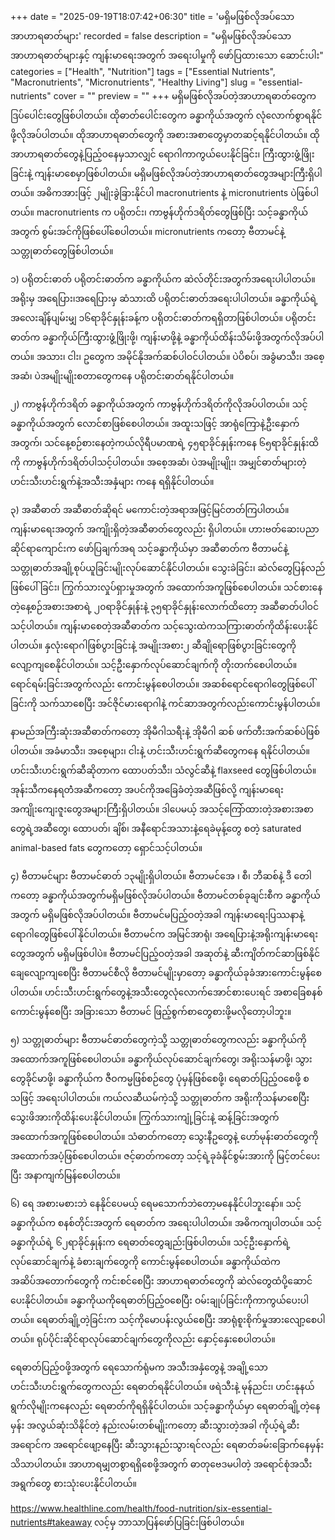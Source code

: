 +++
date = "2025-09-19T18:07:42+06:30"
title = 'မရှိမဖြစ်လိုအပ်သော အာဟာရဓာတ်များ'
recorded = false
description = "မရှိမဖြစ်လိုအပ်သော အာဟာရဓာတ်များနှင့် ကျန်းမာရေးအတွက် အရေးပါမှုကို ဖော်ပြထားသော ဆောင်းပါး"
categories = ["Health", "Nutrition"]
tags = ["Essential Nutrients", "Macronutrients", "Micronutrients", "Healthy Living"]
slug = "essential-nutrients"
cover = ""
preview = ""
+++
မရှိမဖြစ်လိုအပ်တဲ့အာဟာရဓာတ်တွေက ဒြပ်ပေါင်းတွေဖြစ်ပါတယ်။ ထိုဓာတ်ပေါင်းတွေက ခန္ဓာကိုယ်အတွက် လုံလောက်စွာရနိုင်ဖို့လိုအပ်ပါတယ်။ ထိုအာဟာရဓာတ်တွေကို အစားအစာတွေမှာတဆင့်ရနိုင်ပါတယ်။ ထိုအာဟာရဓာတ်တွေနဲ့ပြည့်ဝနေမှသာလျှင် ရောဂါကာကွယ်ပေးနိုင်ခြင်း၊ ကြီးထွားဖွံ့ဖြိုးခြင်းနဲ့ ကျန်းမာစေမှာဖြစ်ပါတယ်။ မရှိမဖြစ်လိုအပ်တဲ့အာဟာရဓာတ်တွေအများကြီးရှိပါတယ်။ အဓိကအားဖြင့် ၂မျိုးခွဲခြားနိုင်ပါ macronutrients နဲ့ micronutrients ပဲဖြစ်ပါတယ်။ macronutrients က ပရိုတင်း၊ ကာဗွန်ဟိုက်ဒရိတ်တွေဖြစ်ပြီး သင့်ခန္ဓာကိုယ်အတွက် စွမ်းအင်ကိုဖြစ်ပေါ်စေပါတယ်။ micronutrients ကတော့ ဗီတာမင်နဲ့သတ္တုဓာတ်တွေဖြစ်ပါတယ်။

၁) ပရိုတင်းဓာတ်
ပရိုတင်းဓာတ်က ခန္ဓာကိုယ်က ဆဲလ်တိုင်းအတွက်အရေးပါပါတယ်။ အရိုးမှ အရေပြား၊အရေပြားမှ ဆံသားထိ ပရိုတင်းဓာတ်အရေးပါပါတယ်။ ခန္ဓာကိုယ်ရဲ့ အလေးချိန်ပျမ်းမျှ ၁၆ရာခိုင်နှုန်းခန့်က ပရိုတင်းဓာတ်ကရရှိတာဖြစ်ပါတယ်။ ပရိုတင်းဓာတ်က ခန္ဓာကိုယ်ကြီးထွားဖွံ့ဖြိုးဖို့၊ ကျန်းမာဖို့နဲ့ ခန္ဓာကိုယ်ထိန်းသိမ်းဖို့အတွက်လိုအပ်ပါတယ်။ အသား၊ ငါး၊ ဥတွေက အမိုင်နိုအက်ဆစ်ပါဝင်ပါတယ်။ ပဲပိစပ်၊ အခွံမာသီး၊ အစေ့အဆံ၊ ပဲအမျိုးမျိုးစတာတွေကနေ ပရိုတင်းဓာတ်ရနိုင်ပါတယ်။

၂) ကာဗွန်ဟိုက်ဒရိတ်
ခန္ဓာကိုယ်အတွက် ကာဗွန်ဟိုက်ဒရိတ်ကိုလိုအပ်ပါတယ်။ သင့်ခန္ဓာကိုယ်အတွက် လောင်စာဖြစ်စေပါတယ်။ အထူးသဖြင့် အာရုံကြောနဲ့ဦးနှောက်အတွက်၊ သင်နေ့စဉ်စားနေတဲ့ကယ်လိုရီပမာဏရဲ့ ၄၅ရာခိုင်နှုန်းကနေ ၆၅ရာခိုင်နှုန်းထိကို ကာဗွန်ဟိုက်ဒရိတ်ပါသင့်ပါတယ်။ အစေ့အဆံ၊ ပဲအမျိုးမျိုး၊ အမျှင်ဓာတ်များတဲ့ဟင်းသီးဟင်းရွက်နဲ့အသီးအနှံများ ကနေ ရရှိနိုင်ပါတယ်။

၃) အဆီဓာတ်
အဆီဓာတ်ဆိုရင် မကောင်းတဲ့အရာအဖြင့်မြင်တတ်ကြပါတယ်။ ကျန်းမာရေးအတွက် အကျိုးရှိတဲ့အဆီဓာတ်တွေလည်း ရှိပါတယ်။ ဟားဗတ်ဆေးပညာဆိုင်ရာကျောင်းက ဖော်ပြချက်အရ
သင့်ခန္ဓာကိုယ်မှာ အဆီဓာတ်က ဗီတာမင်နဲ့သတ္တုဓာတ်အချို့စုပ်ယူခြင်းမျိုးလုပ်ဆောင်နိုင်ပါတယ်။ သွေးခဲခြင်း၊ ဆဲလ်တွေပြန်လည်ဖြစ်ပေါ်ခြင်း၊ ကြွက်သားလှုပ်ရှားမှုအတွက် အထောက်အကူဖြစ်စေပါတယ်။
သင်စားနေတဲ့နေ့စဉ်အစားအစာရဲ့ ၂၀ရာခိုင်နှုန်းနဲ့ ၃၅ရာခိုင်နှုန်းလောက်ထိတော့ အဆီဓာတ်ပါဝင်သင့်ပါတယ်။ ကျန်းမာစေတဲ့အဆီဓာတ်က သင့်သွေးထဲကသကြားဓာတ်ကိုထိန်းပေးနိုင်ပါတယ်။ နှလုံးရောဂါဖြစ်ပွားခြင်းနဲ့ အမျိုးအစား၂ ဆီချိုရောဖြစ်ပွားခြင်းတွေကို လျော့ကျစေနိုင်ပါတယ်။ သင့်ဦးနှောက်လုပ်ဆောင်ချက်ကို တိုးတက်စေပါတယ်။ ရောင်ရမ်းခြင်းအတွက်လည်း ကောင်းမွန်စေပါတယ်။ အဆစ်ရောင်ရောဂါတွေဖြစ်ပေါ်ခြင်းကို သက်သာစေပြီး အင်ဇိုင်မားရောဂါနဲ့ ကင်ဆာအတွက်လည်းကောင်းမွန်ပါတယ်။

နာမည်အကြီးဆုံးအဆီဓာတ်ကတော့ အိုမီဂါသရီးနဲ့ အိုမီဂါ ဆစ် ဖက်တီးအက်ဆစ်ပဲဖြစ်ပါတယ်။ အခံမာသီး၊ အစေ့များ၊ ငါးနဲ့ ဟင်းသီးဟင်းရွက်ဆီတွေကနေ ရနိုင်ပါတယ်။ ဟင်းသီးဟင်းရွက်ဆီဆိုတာက ထောပတ်သီး၊ သံလွင်ဆီနဲ့ flaxseed တွေဖြစ်ပါတယ်။ အုန်းသီကနေရတဲံအဆီကတော့ အပင်ကိုအခြေခံတဲ့အဆီဖြစ်လို့ ကျန်းမာရေးအကျိုးကျေးဇူးတွေအများကြီးရှိပါတယ်။ ဒါပေမယ့် အသင့်ကြော်ထားတဲ့အစားအစာတွေရဲ့အဆီတွေ၊ ထောပတ်၊ ချိစ်၊ အနီရောင်အသားနဲ့ရေခဲမုန့်တွေ စတဲ့ saturated animal-based fats တွေကတော့ ရှောင်သင့်ပါတယ်။

၄) ဗီတာမင်များ
ဗီတာမင်ဓာတ် ၁၃မျိုးရှိပါတယ်။ ဗီတာမင်အေ ၊ စီ၊ ဘီဆစ်နဲ့ ဒီ တေါကတော့ ခန္ဓာကိုယ်အတွက်မရှိမဖြစ်လိုအပ်ပါတယ်။
ဗီတာမင်တစ်ခုချင်းစီက ခန္ဓာကိုယ်အတွက် မရှိမဖြစ်လိုအပ်ပါတယ်။ ဗီတာမင်မပြည့်ဝတဲ့အခါ ကျန်းမာရေးပြဿနာနဲ့ ရောဂါတွေဖြစ်ပေါ်နိုင်ပါတယ်။ ဗီတာမင်က အမြင်အာရုံ၊ အရေပြားနဲ့အရိုးကျန်းမာရေးတွေအတွက် မရှိမဖြစ်ပါပဲ။ ဗီတာမင်ပြည့်ဝတဲ့အခါ အဆုတ်နဲ့ ဆီးကျိတ်ကင်ဆာဖြစ်နိုင်ချေလျော့ကျစေပြီး ဗီတာမင်စီလို ဗီတာမင်မျိုးမှာတော့ ခန္ဓာကိုယ်ခုခံအားကောင်းမွန်စေပါတယ်။ ဟင်းသီးဟင်းရွက်တွေနဲ့အသီးတွေလုံလောက်အောင်စားပေးရင် အစာခြေစနစ်ကောင်းမွန်စေပြီး အခြားသော ဗီတာမင် ဖြည့်စွက်စာတွေစားဖို့မလိုတော့ပါဘူး။

၅) သတ္တုဓာတ်များ
ဗီတာမင်ဓာတ်တွေကဲ့သို့ သတ္တုဓာတ်တွေကလည်း ခန္ဓာကိုယ်ကို အထောက်အကူဖြစ်စေပါတယ်။ ခန္ဓာကိုယ်လုပ်ဆောင်ချက်တွေ၊ အရိုးသန်မာဖို့၊ သွားတွေခိုင်မာဖို့၊ ခန္ဓာကိုယ်က ဇီဝကမ္မဖြစ်စဉ်တွေ ပုံမှန်ဖြစ်စေဖို့၊ ရေဓာတ်ပြည့်ဝစေဖို့ စသဖြင့် အရေးပါပါတယ်။ ကယ်လဆီယမ်ကဲ့သို့ သတ္တုဓာတ်က အရိုးကိုသန်မာစေပြီး သွေးဖိအားကိုထိန်းပေးနိုင်ပါတယ်။ ကြွက်သားကျုံ့ခြင်းနဲ့ ဆန့်ခြင်းအတွက် အထောက်အကူဖြစ်စေပါတယ်။ သံဓာတ်ကတော့ သွေးနီဥတွေနဲ့ ဟော်မုန်းဓာတ်တွေကို အထောက်အပံ့ဖြစ်စေပါတယ်။ ဇင့်ဓာတ်ကတော့ သင့်ရဲ့ခုခံနိုင်စွမ်းအားကို မြင့်တင်ပေးပြီး အနာကျက်မြန်စေပါတယ်။

၆) ရေ
အစားမစားဘဲ နေနိုင်ပေမယ့် ရေမသောက်ဘဲတော့မနေနိုင်ပါဘူးနော်။ သင့်ခန္ဓာကိုယ်က စနစ်တိုင်းအတွက် ရေဓာတ်က အရေးပါပါတယ်။ အဓိကကျပါတယ်။ သင့်ခန္ဓာကိုယ်ရဲ့ ၆၂ရာခိုင်နှုန်းက ရေဓာတ်တွေချည်းဖြစ်ပါတယ်။ သင့်ဦးနှောက်ရဲ့လုပ်ဆောင်ချက်နဲ့ ခံစားချက်တွေကို ကောင်းမွန်စေပါတယ်။ ခန္ဓာကိုယ်ထဲက အဆိပ်အတောက်တွေကို ကင်းစင်စေပြီး အာဟာရဓာတ်တွေကို ဆဲလ်တွေထံပို့ဆောင်ပေးနိုင်ပါတယ်။ ခန္ဓာကိုယကိုရေဓာတ်ပြည့်ဝစေပြီး ဝမ်းချုပ်ခြင်းကိုကာကွယ်ပေးပါတယ်။ ရေဓာတ်ချို့တဲ့ခြင်းက သင့်ကိုမောပန်းလွယ်စေပြီး အာရုံစူးစိုက်မှုအားလျော့စေပါတယ်။ ရုပ်ပိုင်းဆိုင်ရာလုပ်ဆောင်ချက်တွေကိုလည်း နှောင့်နှေးစေပါတယ်။

ရေဓာတ်ပြည့်ဝဖို့အတွက် ရေသောက်ရုံမက အသီးအနှံတွေနဲ့ အချို့သောဟင်းသီးဟင်းရွက်တွေကလည်း ရေဓာတ်ရနိုင်ပါတယ်။ ဖရဲသီးနဲ့ မုန်ညင်း၊ ဟင်းနုနယ်ရွက်လိုမျိုးကနေလည်း ရေဓာတ်ကိုရရှိနိုင်ပါတယ်။
သင့်ခန္ဓာကိုယ်မှာ ရေဓာတ်ချို့တဲ့နေမှန်း အလွယ်ဆုံးသိနိုင်တဲ့ နည်းလမ်းတစ်မျိုးကတော့ ဆီးသွားတဲ့အခါ ကိုယ့်ရဲ့ဆီးအရောင်က အရောင်ဖျော့နေပြီး ဆီးသွားနည်းသွားရင်လည်း ရေဓာတ်ခမ်းခြောက်နေမှန်းသိသာပါတယ်။
အာဟာရမျှတစွာရရှိစေဖို့အတွက် ဓာတုဗေဒမပါတဲ့ အရောင်စုံအသီးအရွက်တွေ စားသုံးပေးနိုင်ပါတယ်။

https://www.healthline.com/health/food-nutrition/six-essential-nutrients#takeaway လင့်မှ ဘာသာပြန်ဖော်ပြခြင်းဖြစ်ပါတယ်။ 